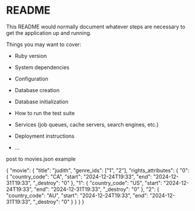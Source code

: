 # README

This README would normally document whatever steps are necessary to get the
application up and running.

Things you may want to cover:

* Ruby version

* System dependencies

* Configuration

* Database creation

* Database initialization

* How to run the test suite

* Services (job queues, cache servers, search engines, etc.)

* Deployment instructions

* ...

post to movies.json example

{ "movie": {
		"title": "judith",
		"genre_ids": ["1", "2"],
		"rights_attributes": {
			"0": {
				"country_code": "CA",
				"start": "2024-12-24T19:33",
				"end": "2024-12-31T19:33",
				"_destroy": "0"
				},
			"1": {
				"country_code": "US",
				"start": "2024-12-24T19:33",
				"end": "2024-12-31T19:33",
				"_destroy": "0"
				},
			"2": {
				"country_code": "AU",
				"start": "2024-12-24T19:33",
				"end": "2024-12-31T19:33",
				"_destroy": "0"
				}
		}
	}
}
